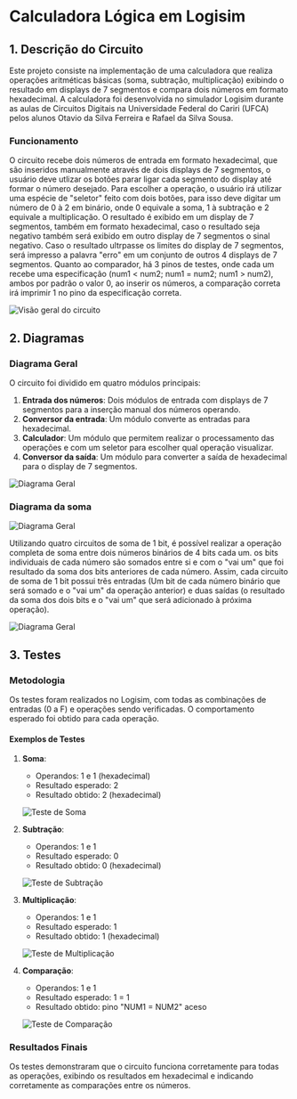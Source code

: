 # Calculadora Lógica em Logisim

## 1. Descrição do Circuito

Este projeto consiste na implementação de uma calculadora que realiza operações aritméticas básicas (soma, subtração, multiplicação) exibindo o resultado em displays de 7 segmentos e compara dois números em formato hexadecimal. A calculadora foi desenvolvida no simulador Logisim durante as aulas de Circuitos Digitais na Universidade Federal do Cariri (UFCA) pelos alunos Otavio da Silva Ferreira e Rafael da Silva Sousa.

### Funcionamento
O circuito recebe dois números de entrada em formato hexadecimal, que são inseridos manualmente através de dois displays de 7 segmentos, o usuário deve utlizar os botões parar ligar cada segmento do display até formar o número desejado. Para escolher a operação, o usuário irá utilizar uma espécie de "seletor" feito com dois botões, para isso deve digitar um número de 0 à 2 em binário, onde  0 equivale a soma, 1 à subtração e 2 equivale a multiplicação. O resultado é exibido em um display de 7 segmentos, também em formato hexadecimal, caso o resultado seja negativo também será exibido em outro display de 7 segmentos o sinal negativo. Caso o resultado ultrpasse os limites do display de 7 segmentos, será impresso a palavra "erro" em um conjunto de outros 4 displays de 7 segmentos. Quanto ao comparador, há 3 pinos de testes, onde cada um recebe uma especificação (num1 < num2; num1 = num2; num1 > num2), ambos por padrão o valor 0, ao inserir os números, a comparação correta irá imprimir 1 no pino da especificação correta.  

![Visão geral do circuito](imagens/circuito.png)

## 2. Diagramas

### Diagrama Geral

O circuito foi dividido em quatro módulos principais:
1. **Entrada dos números**: Dois módulos de entrada com displays de 7 segmentos para a inserção manual dos números operando.
2. **Conversor da entrada**: Um módulo converte as entradas para hexadecimal.
3. **Calculador**: Um módulo que permitem realizar o processamento das operações e com um seletor para escolher qual operação visualizar.
4. **Conversor da saída**: Um módulo para converter a saída de hexadecimal para o display de 7 segmentos.

![Diagrama Geral](imagens/diagrama.png)

### Diagrama da soma
![Diagrama Geral](imagens/diagrama_soma.png)

Utilizando quatro circuitos de soma de 1 bit, é possível realizar a operação completa de soma entre dois números binários de 4 bits cada um. os bits individuais de cada número são somados entre si e com o "vai um" que foi resultado da soma dos bits anteriores de cada número. Assim, cada circuito de soma de 1 bit possui trẽs entradas (Um bit de cada número binário que será somado e o "vai um" da operação anterior) e duas saídas (o resultado da soma dos dois bits e o "vai um" que será adicionado à próxima operação).

![Diagrama Geral](imagens/somador.png)


## 3. Testes

### Metodologia

Os testes foram realizados no Logisim, com todas as combinações de entradas (0 a F) e operações sendo verificadas. O comportamento esperado foi obtido para cada operação.

#### Exemplos de Testes

1. **Soma**:
   - Operandos: 1 e 1 (hexadecimal)
   - Resultado esperado: 2
   - Resultado obtido: 2 (hexadecimal)
   
   ![Teste de Soma](imagens/soma.png)

2. **Subtração**:
   - Operandos: 1 e 1
   - Resultado esperado: 0
   - Resultado obtido: 0 (hexadecimal)

   ![Teste de Subtração](imagens/subtracao.png)

3. **Multiplicação**:
   - Operandos: 1 e 1
   - Resultado esperado: 1
   - Resultado obtido: 1 (hexadecimal)

   ![Teste de Multiplicação](imagens/multiplicacao.png)

4. **Comparação**:
   - Operandos: 1 e 1
   - Resultado esperado: 1 = 1
   - Resultado obtido: pino "NUM1 = NUM2" aceso

   ![Teste de Comparação](imagens/comparador.png)

### Resultados Finais

Os testes demonstraram que o circuito funciona corretamente para todas as operações, exibindo os resultados em hexadecimal e indicando corretamente as comparações entre os números.
